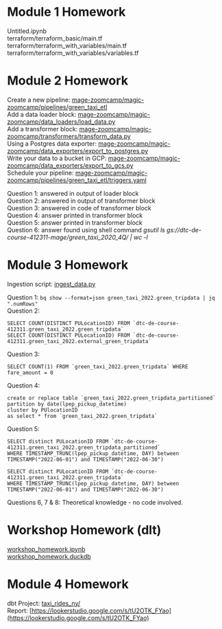 # Module 1 Homework
Untitled.ipynb  
terraform/terraform_basic/main.tf  
terraform/terraform_with_variables/main.tf  
terraform/terraform_with_variables/variables.tf  

# Module 2 Homework
Create a new pipeline: [mage-zoomcamp/magic-zoomcamp/pipelines/green_taxi_etl](mage-zoomcamp/magic-zoomcamp/pipelines/green_taxi_etl)  
Add a data loader block: [mage-zoomcamp/magic-zoomcamp/data_loaders/load_data.py](mage-zoomcamp/magic-zoomcamp/data_loaders/load_data.py)  
Add a transformer block: [mage-zoomcamp/magic-zoomcamp/transformers/transform_data.py](mage-zoomcamp/magic-zoomcamp/transformers/transform_data.py)  
Using a Postgres data exporter: [mage-zoomcamp/magic-zoomcamp/data_exporters/export_to_postgres.py](mage-zoomcamp/magic-zoomcamp/data_exporters/export_to_postgres.py)  
Write your data to a bucket in GCP: [mage-zoomcamp/magic-zoomcamp/data_exporters/export_to_gcs.py](mage-zoomcamp/magic-zoomcamp/data_exporters/export_to_gcs.py)  
Schedule your pipeline: [mage-zoomcamp/magic-zoomcamp/pipelines/green_taxi_etl/triggers.yaml](mage-zoomcamp/magic-zoomcamp/pipelines/green_taxi_etl/triggers.yaml)  

Question 1: answered in output of loader block  
Question 2: answered in output of transformer block  
Question 3: answered in code of transformer block  
Question 4: answer printed in transformer block  
Question 5: answer printed in transformer block  
Question 6: answer found using shell command *gsutil ls gs://dtc-de-course-412311-mage/green_taxi_2020_4Q/ | wc -l*

# Module 3 Homework
Ingestion script: [ingest_data.py](ingest_data.py)  

Question 1: `bq show --format=json green_taxi_2022.green_tripdata | jq ".numRows"`  
Question 2:  
```
SELECT COUNT(DISTINCT PULocationID) FROM `dtc-de-course-412311.green_taxi_2022.green_tripdata`   
SELECT COUNT(DISTINCT PULocationID) FROM `dtc-de-course-412311.green_taxi_2022.external_green_tripdata`
```  
Question 3:  
```
SELECT COUNT(1) FROM `green_taxi_2022.green_tripdata` WHERE fare_amount = 0
```  
Question 4:  
```
create or replace table `green_taxi_2022.green_tripdata_partitioned`
partition by date(lpep_pickup_datetime)
cluster by PUlocationID
as select * from `green_taxi_2022.green_tripdata`
```  
Question 5:  
```
SELECT distinct PULocationID FROM `dtc-de-course-412311.green_taxi_2022.green_tripdata_partitioned` 
WHERE TIMESTAMP_TRUNC(lpep_pickup_datetime, DAY) between TIMESTAMP("2022-06-01") and TIMESTAMP("2022-06-30")

SELECT distinct PULocationID FROM `dtc-de-course-412311.green_taxi_2022.green_tripdata` 
WHERE TIMESTAMP_TRUNC(lpep_pickup_datetime, DAY) between TIMESTAMP("2022-06-01") and TIMESTAMP("2022-06-30")
```
Questions 6, 7 & 8: Theoretical knowledge - no code involved.  

# Workshop Homework (dlt)
[workshop_homework.ipynb](workshop_homework.ipynb)  
[workshop_homework.duckdb](workshop_homework.duckdb)  

# Module 4 Homework
dbt Project: [taxi_rides_ny/](taxi_rides_ny/)  
Report: [https://lookerstudio.google.com/s/tU2OTK_FYao](https://lookerstudio.google.com/s/tU2OTK_FYao)
